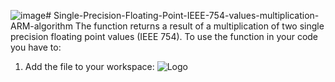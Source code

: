 ![image](https://github.com/user-attachments/assets/b429f681-9bb4-4718-8873-bfb0911d1ddd)# Single-Precision-Floating-Point-IEEE-754-values-multiplication-ARM-algorithm
The function returns a result of a multiplication of two single precision floating point values (IEEE 754).
To use the function in your code you have to:
1) Add the file to your workspace:
![Logo](images/logo.png)
